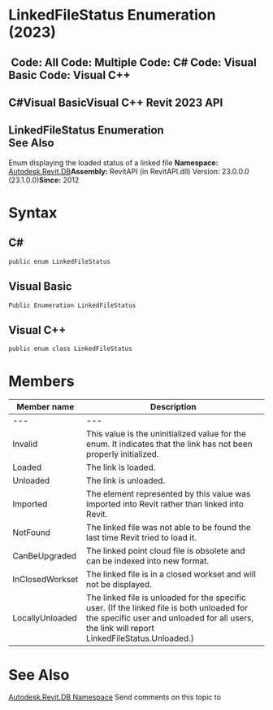 # LinkedFileStatus Enumeration (2023)

﻿
 Code: All Code: Multiple Code: C# Code: Visual Basic Code: Visual C++   
---  
C#Visual BasicVisual C++
Revit 2023 API  
---  
LinkedFileStatus Enumeration  
See Also  
---  
Enum displaying the loaded status of a linked file 
**Namespace:** [Autodesk.Revit.DB](87546ba7-461b-c646-cbb1-2cb8f5bff8b2.md "Autodesk.Revit.DB Namespace")**Assembly:** RevitAPI (in RevitAPI.dll) Version: 23.0.0.0 (23.1.0.0)**Since:** 2012 
# Syntax
C#  
---  
```text
public enum LinkedFileStatus
```
  
Visual Basic  
---  
```text
Public Enumeration LinkedFileStatus
```
  
Visual C++  
---  
```text
public enum class LinkedFileStatus
```
  
# Members
| Member name | Description |
| --- | --- |
| --- | --- |
| Invalid | This value is the uninitialized value for the enum. It indicates that the link has not been properly initialized. |
| Loaded | The link is loaded. |
| Unloaded | The link is unloaded. |
| Imported | The element represented by this value was imported into Revit rather than linked into Revit. |
| NotFound | The linked file was not able to be found the last time Revit tried to load it. |
| CanBeUpgraded | The linked point cloud file is obsolete and can be indexed into new format. |
| InClosedWorkset | The linked file is in a closed workset and will not be displayed. |
| LocallyUnloaded | The linked file is unloaded for the specific user. (If the linked file is both unloaded for the specific user and unloaded for all users, the link will report LinkedFileStatus.Unloaded.) |

# See Also
[Autodesk.Revit.DB Namespace](87546ba7-461b-c646-cbb1-2cb8f5bff8b2.md "Autodesk.Revit.DB Namespace")
Send comments on this topic to 